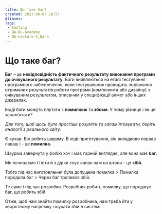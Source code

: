 ```yaml
---
title: Що таке баг?
created: 2023-08-07 18:57
Aliases:
Tags: 
 - testing
 - QA-DL-Academy
 - QA-Lecture-4_Баги
---
```

# Що таке баг?

**Баг** – це **невідповідність фактичного результату виконання програми до очікуваного результату**. Баги виявляються на етапі тестування програмного забезпечення, коли тестувальник проводить порівняння отриманих результатів роботи програми (компонента або дизайну) з очікуваним результатом, описаним у специфікації вимог або інших джерелах.

Іноді баги можуть плутати з **помилкою** та **збоєм**. У чому різниця і як це запам'ятати?

_Для того, щоб щось було простіше розуміти та запамʼятовувати, беріть аналогії з реального світу._

Є кухар. Він робить шаурму.  В ході приготування, він випадково порвав лаваш і - це **помилка.**

Шаурма завернута у фолію хоч і має гарний виглядає, але вона має **баг**.  

Ми починаємо її їсти й з дірки соус капає нам на штани - це **збій.**

Тобто під час виготовлення була допущена помилка > Помилка породила баг > Через баг трапився збій.  

Те саме і під час розробки. Розробник робить помилку, що породжує баг, що робить збій.

Отже, щоб нам знайти помилку розробника, нам треба йти у зворотному напрямку і шукати збій в системі.